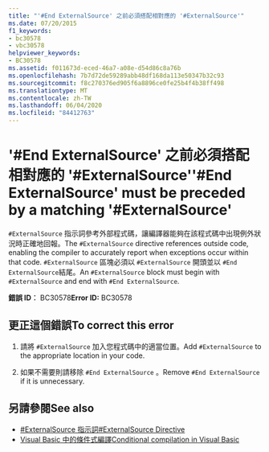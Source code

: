 ```yaml
---
title: "'#End ExternalSource' 之前必須搭配相對應的 '#ExternalSource'"
ms.date: 07/20/2015
f1_keywords:
- bc30578
- vbc30578
helpviewer_keywords:
- BC30578
ms.assetid: f011673d-eced-46a7-a08e-d54d86c8a76b
ms.openlocfilehash: 7b7d72de59289abb48df168da113e50347b32c93
ms.sourcegitcommit: f8c270376ed905f6a8896ce0fe25b4f4b38ff498
ms.translationtype: MT
ms.contentlocale: zh-TW
ms.lasthandoff: 06/04/2020
ms.locfileid: "84412763"
---
```

# <a name="end-externalsource-must-be-preceded-by-a-matching-externalsource"></a><span data-ttu-id="2da49-102">'#End ExternalSource' 之前必須搭配相對應的 '#ExternalSource'</span><span class="sxs-lookup"><span data-stu-id="2da49-102">'#End ExternalSource' must be preceded by a matching '#ExternalSource'</span></span>
<span data-ttu-id="2da49-103">`#ExternalSource` 指示詞參考外部程式碼，讓編譯器能夠在該程式碼中出現例外狀況時正確地回報。</span><span class="sxs-lookup"><span data-stu-id="2da49-103">The `#ExternalSource` directive references outside code, enabling the compiler to accurately report when exceptions occur within that code.</span></span> <span data-ttu-id="2da49-104">`#ExternalSource` 區塊必須以 `#ExternalSource` 開頭並以 `#End ExternalSource`結尾。</span><span class="sxs-lookup"><span data-stu-id="2da49-104">An `#ExternalSource` block must begin with `#ExternalSource` and end with `#End ExternalSource`.</span></span>  
  
 <span data-ttu-id="2da49-105">**錯誤 ID︰** BC30578</span><span class="sxs-lookup"><span data-stu-id="2da49-105">**Error ID:** BC30578</span></span>  
  
## <a name="to-correct-this-error"></a><span data-ttu-id="2da49-106">更正這個錯誤</span><span class="sxs-lookup"><span data-stu-id="2da49-106">To correct this error</span></span>  
  
1. <span data-ttu-id="2da49-107">請將 `#ExternalSource` 加入您程式碼中的適當位置。</span><span class="sxs-lookup"><span data-stu-id="2da49-107">Add `#ExternalSource` to the appropriate location in your code.</span></span>  
  
2. <span data-ttu-id="2da49-108">如果不需要則請移除 `#End ExternalSource` 。</span><span class="sxs-lookup"><span data-stu-id="2da49-108">Remove `#End ExternalSource` if it is unnecessary.</span></span>  
  
## <a name="see-also"></a><span data-ttu-id="2da49-109">另請參閱</span><span class="sxs-lookup"><span data-stu-id="2da49-109">See also</span></span>

- [<span data-ttu-id="2da49-110">#ExternalSource 指示詞</span><span class="sxs-lookup"><span data-stu-id="2da49-110">#ExternalSource Directive</span></span>](../language-reference/directives/externalsource-directive.md)
- [<span data-ttu-id="2da49-111">Visual Basic 中的條件式編譯</span><span class="sxs-lookup"><span data-stu-id="2da49-111">Conditional compilation in Visual Basic</span></span>](../programming-guide/program-structure/conditional-compilation.md)
